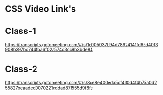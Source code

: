 # CSS Video Link's

# Class-1
https://transcripts.gotomeeting.com/#/s/1e005037b94d78924141fd65d40f3908b397bc744fba6f02a574c3cc9b3bde84
# Class-2
https://transcripts.gotomeeting.com/#/s/8ce8e400eda5cf430d4f4b75a0d255827beaaded0070221eddad87f555d9f8fe




